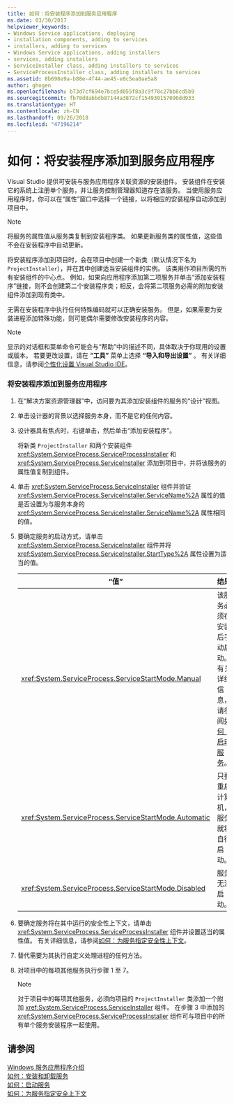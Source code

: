 ```yaml
---
title: 如何：将安装程序添加到服务应用程序
ms.date: 03/30/2017
helpviewer_keywords:
- Windows Service applications, deploying
- installation components, adding to services
- installers, adding to services
- Windows Service applications, adding installers
- services, adding installers
- ServiceInstaller class, adding installers to services
- ServiceProcessInstaller class, adding installers to services
ms.assetid: 8b698e9a-b88e-4f44-ae45-e0c5ea0ae5a8
author: ghogen
ms.openlocfilehash: b73d7cf694e7bce5d055f8a3c9f78c27bb8cd5b9
ms.sourcegitcommit: fb78d8abbdb87144a3872cf154930157090dd933
ms.translationtype: HT
ms.contentlocale: zh-CN
ms.lasthandoff: 09/26/2018
ms.locfileid: "47196214"
---
```

# <a name="how-to-add-installers-to-your-service-application"></a>如何：将安装程序添加到服务应用程序
Visual Studio 提供可安装与服务应用程序关联资源的安装组件。 安装组件在安装它的系统上注册单个服务，并让服务控制管理器知道存在该服务。 当使用服务应用程序时，你可以在“属性”窗口中选择一个链接，以将相应的安装程序自动添加到项目中。  
  
> [!NOTE]
>  将服务的属性值从服务类复制到安装程序类。 如果更新服务类的属性值，这些值不会在安装程序中自动更新。  
  
 将安装程序添加到项目时，会在项目中创建一个新类（默认情况下名为 `ProjectInstaller`），并在其中创建适当安装组件的实例。 该类用作项目所需的所有安装组件的中心点。 例如，如果向应用程序添加第二项服务并单击“添加安装程序”链接，则不会创建第二个安装程序类；相反，会将第二项服务必需的附加安装组件添加到现有类中。  
  
 无需在安装程序中执行任何特殊编码就可以正确安装服务。 但是，如果需要为安装进程添加特殊功能，则可能偶尔需要修改安装程序的内容。  
  
> [!NOTE]
>  显示的对话框和菜单命令可能会与“帮助”中的描述不同，具体取决于你现用的设置或版本。 若要更改设置，请在 **“工具”** 菜单上选择 **“导入和导出设置”** 。 有关详细信息，请参阅[个性化设置 Visual Studio IDE](/visualstudio/ide/personalizing-the-visual-studio-ide)。  
  
### <a name="to-add-installers-to-your-service-application"></a>将安装程序添加到服务应用程序  
  
1.  在“解决方案资源管理器”中，访问要为其添加安装组件的服务的“设计”视图。  
  
2.  单击设计器的背景以选择服务本身，而不是它的任何内容。  
  
3.  设计器具有焦点时，右键单击，然后单击“添加安装程序”。  
  
     将新类 `ProjectInstaller` 和两个安装组件 <xref:System.ServiceProcess.ServiceProcessInstaller> 和 <xref:System.ServiceProcess.ServiceInstaller> 添加到项目中，并将该服务的属性值复制到组件。  
  
4.  单击 <xref:System.ServiceProcess.ServiceInstaller> 组件并验证 <xref:System.ServiceProcess.ServiceInstaller.ServiceName%2A> 属性的值是否设置为与服务本身的 <xref:System.ServiceProcess.ServiceInstaller.ServiceName%2A> 属性相同的值。  
  
5.  要确定服务的启动方式，请单击 <xref:System.ServiceProcess.ServiceInstaller> 组件并将 <xref:System.ServiceProcess.ServiceInstaller.StartType%2A> 属性设置为适当的值。  
  
    |“值”|结果|  
    |-----------|------------|  
    |<xref:System.ServiceProcess.ServiceStartMode.Manual>|该服务必须在安装后手动启动。 有关详细信息，请参阅[如何：启动服务](../../../docs/framework/windows-services/how-to-start-services.md)。|  
    |<xref:System.ServiceProcess.ServiceStartMode.Automatic>|只要重启计算机，服务就将自行启动。|  
    |<xref:System.ServiceProcess.ServiceStartMode.Disabled>|服务无法启动。|  
  
6.  要确定服务将在其中运行的安全性上下文，请单击 <xref:System.ServiceProcess.ServiceProcessInstaller> 组件并设置适当的属性值。 有关详细信息，请参阅[如何：为服务指定安全性上下文](../../../docs/framework/windows-services/how-to-specify-the-security-context-for-services.md)。  
  
7.  替代需要为其执行自定义处理进程的任何方法。  
  
8.  对项目中的每项其他服务执行步骤 1 至 7。  
  
    > [!NOTE]
    >  对于项目中的每项其他服务，必须向项目的 `ProjectInstaller` 类添加一个附加 <xref:System.ServiceProcess.ServiceInstaller> 组件。 在步骤 3 中添加的 <xref:System.ServiceProcess.ServiceProcessInstaller> 组件可与项目中的所有单个服务安装程序一起使用。  
  
## <a name="see-also"></a>请参阅  
 [Windows 服务应用程序介绍](../../../docs/framework/windows-services/introduction-to-windows-service-applications.md)  
 [如何：安装和卸载服务](../../../docs/framework/windows-services/how-to-install-and-uninstall-services.md)  
 [如何：启动服务](../../../docs/framework/windows-services/how-to-start-services.md)  
 [如何：为服务指定安全上下文](../../../docs/framework/windows-services/how-to-specify-the-security-context-for-services.md)
